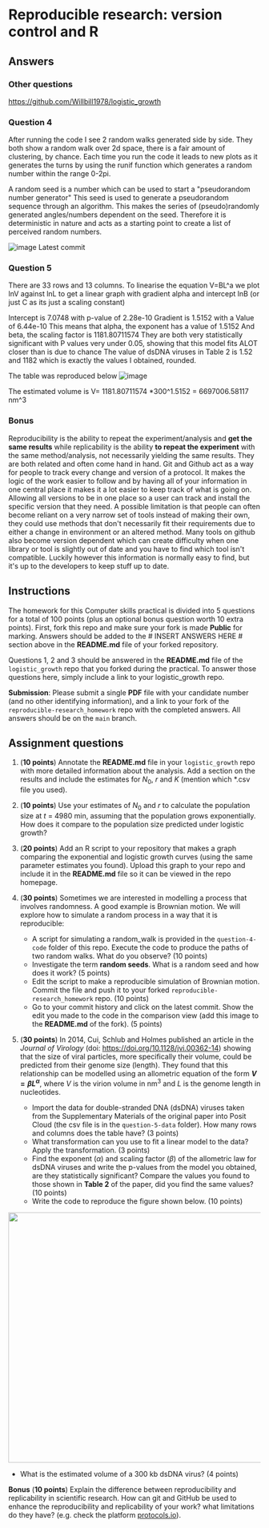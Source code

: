 # Reproducible research: version control and R
## Answers
### Other questions
https://github.com/Willbill1978/logistic_growth
### Question 4
After running the code I see 2 random walks generated side by side. They both show a random walk over 2d space, there is a fair amount of clustering, by chance.
Each time you run the code it leads to new plots as it generates the turns by using the runif function which generates a random number within the range 0-2pi.

A random seed is a number which can be used to start a "pseudorandom number generator" This seed is used to generate a pseudorandom sequence through an algorithm. This makes the series of (pseudo)randomly generated angles/numbers dependent on the seed. Therefore it is deterministic in nature and acts as a starting point to create a list of perceived random numbers.

![image](https://github.com/Willbill1978/reproducible-research_assignment/assets/150149267/6646960c-a2d9-430c-981d-11fe18020401)
Latest commit

### Question 5
There are 33 rows and 13 columns.
To linearise the equation V=BL^a we plot lnV against lnL to get a linear graph with gradient alpha and intercept lnB (or just C as its just a scaling constant)

Intercept is 7.0748 with p-value of 2.28e-10
Gradient is  1.5152 with a Value of 6.44e-10
This means that alpha, the exponent has a value of 1.5152
And beta, the scaling factor is 1181.80711574
They are both very statistically significant with P values very under 0.05, showing that this model fits ALOT closer than is due to chance
The value of dsDNA viruses in Table 2 is 1.52 and 1182 which is exactly the values I obtained, rounded.

The table was reproduced below
![image](https://github.com/Willbill1978/reproducible-research_assignment/assets/150149267/eec7624e-d554-486f-be81-df5d955c83f9)

The estimated volume is V= 1181.80711574 *300^1.5152 = 6697006.58117 nm^3

### Bonus
Reproducibility is the ability to repeat the experiment/analysis and **get the same results** while replicability is the ability **to repeat the experiment** with the same method/analysis, not necessarily yielding the same results. They are both related and often come hand in hand.
Git and Github act as a way for people to track every change and version of a protocol. It makes the logic of the work easier to follow and by having all of your information in one central place it makes it a lot easier to keep track of what is going on. Allowing all versions to be in one place so a user can track and install the specific version that they need. A possible limitation is that people can often become reliant on a very narrow set of tools instead of making their own, they could use methods that don't necessarily fit their requirements due to either a change in environment or an altered method. Many tools on github also become version dependent which can create difficulty when one library or tool is slightly out of date and you have to find which tool isn't compatible. Luckily however this information is normally easy to find, but it's up to the developers to keep stuff up to date.
## Instructions

The homework for this Computer skills practical is divided into 5 questions for a total of 100 points (plus an optional bonus question worth 10 extra points). First, fork this repo and make sure your fork is made **Public** for marking. Answers should be added to the # INSERT ANSWERS HERE # section above in the **README.md** file of your forked repository.

Questions 1, 2 and 3 should be answered in the **README.md** file of the `logistic_growth` repo that you forked during the practical. To answer those questions here, simply include a link to your logistic_growth repo.

**Submission**: Please submit a single **PDF** file with your candidate number (and no other identifying information), and a link to your fork of the `reproducible-research_homework` repo with the completed answers. All answers should be on the `main` branch.

## Assignment questions 

1) (**10 points**) Annotate the **README.md** file in your `logistic_growth` repo with more detailed information about the analysis. Add a section on the results and include the estimates for $N_0$, $r$ and $K$ (mention which *.csv file you used).
   
2) (**10 points**) Use your estimates of $N_0$ and $r$ to calculate the population size at $t$ = 4980 min, assuming that the population grows exponentially. How does it compare to the population size predicted under logistic growth? 

3) (**20 points**) Add an R script to your repository that makes a graph comparing the exponential and logistic growth curves (using the same parameter estimates you found). Upload this graph to your repo and include it in the **README.md** file so it can be viewed in the repo homepage.
   
4) (**30 points**) Sometimes we are interested in modelling a process that involves randomness. A good example is Brownian motion. We will explore how to simulate a random process in a way that it is reproducible:

   - A script for simulating a random_walk is provided in the `question-4-code` folder of this repo. Execute the code to produce the paths of two random walks. What do you observe? (10 points)
   - Investigate the term **random seeds**. What is a random seed and how does it work? (5 points)
   - Edit the script to make a reproducible simulation of Brownian motion. Commit the file and push it to your forked `reproducible-research_homework` repo. (10 points)
   - Go to your commit history and click on the latest commit. Show the edit you made to the code in the comparison view (add this image to the **README.md** of the fork). (5 points)

5) (**30 points**) In 2014, Cui, Schlub and Holmes published an article in the *Journal of Virology* (doi: https://doi.org/10.1128/jvi.00362-14) showing that the size of viral particles, more specifically their volume, could be predicted from their genome size (length). They found that this relationship can be modelled using an allometric equation of the form **$`V = \beta L^{\alpha}`$**, where $`V`$ is the virion volume in nm<sup>3</sup> and $`L`$ is the genome length in nucleotides.

   - Import the data for double-stranded DNA (dsDNA) viruses taken from the Supplementary Materials of the original paper into Posit Cloud (the csv file is in the `question-5-data` folder). How many rows and columns does the table have? (3 points)
   - What transformation can you use to fit a linear model to the data? Apply the transformation. (3 points)
   - Find the exponent ($\alpha$) and scaling factor ($\beta$) of the allometric law for dsDNA viruses and write the p-values from the model you obtained, are they statistically significant? Compare the values you found to those shown in **Table 2** of the paper, did you find the same values? (10 points)
   - Write the code to reproduce the figure shown below. (10 points)

  <p align="center">
     <img src="https://github.com/josegabrielnb/reproducible-research_homework/blob/main/question-5-data/allometric_scaling.png" width="600" height="500">
  </p>

  - What is the estimated volume of a 300 kb dsDNA virus? (4 points)

**Bonus** (**10 points**) Explain the difference between reproducibility and replicability in scientific research. How can git and GitHub be used to enhance the reproducibility and replicability of your work? what limitations do they have? (e.g. check the platform [protocols.io](https://www.protocols.io/)).
